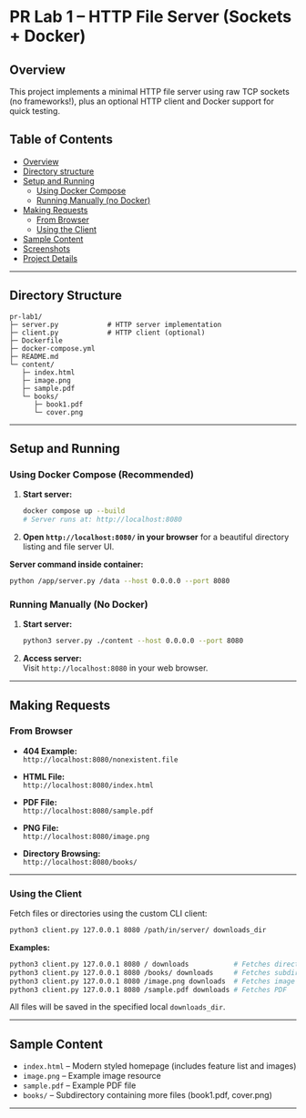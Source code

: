 # PR Lab 1 – HTTP File Server (Sockets + Docker)

## Overview

This project implements a minimal HTTP file server using raw TCP sockets (no frameworks!), plus an optional HTTP client and Docker support for quick testing.

## Table of Contents

- [Overview](#overview)
- [Directory structure](#directory-structure)
- [Setup and Running](#setup-and-running)
  - [Using Docker Compose](#using-docker-compose)
  - [Running Manually (no Docker)](#running-manually-no-docker)
- [Making Requests](#making-requests)
  - [From Browser](#from-browser)
  - [Using the Client](#using-the-client)
- [Sample Content](#sample-content)
- [Screenshots](#screenshots)
- [Project Details](#project-details)

---

## Directory Structure

```
pr-lab1/
├─ server.py            # HTTP server implementation
├─ client.py            # HTTP client (optional)
├─ Dockerfile
├─ docker-compose.yml
├─ README.md
└─ content/
   ├─ index.html
   ├─ image.png
   ├─ sample.pdf
   └─ books/
      ├─ book1.pdf
      └─ cover.png
```

---

## Setup and Running

### Using Docker Compose (Recommended)

1. **Start server:**
   ```bash
   docker compose up --build
   # Server runs at: http://localhost:8080
   ```

2. **Open `http://localhost:8080/` in your browser** for a beautiful directory listing and file server UI.

**Server command inside container:**
```bash
python /app/server.py /data --host 0.0.0.0 --port 8080
```

### Running Manually (No Docker)

1. **Start server:**
   ```bash
   python3 server.py ./content --host 0.0.0.0 --port 8080
   ```

2. **Access server:**  
   Visit `http://localhost:8080` in your web browser.

---

## Making Requests

### From Browser

- **404 Example:**  
  `http://localhost:8080/nonexistent.file`

- **HTML File:**  
  `http://localhost:8080/index.html`

- **PDF File:**  
  `http://localhost:8080/sample.pdf`

- **PNG File:**  
  `http://localhost:8080/image.png`

- **Directory Browsing:**  
  `http://localhost:8080/books/`


---

### Using the Client

Fetch files or directories using the custom CLI client:
```bash
python3 client.py 127.0.0.1 8080 /path/in/server/ downloads_dir
```
**Examples:**
```bash
python3 client.py 127.0.0.1 8080 / downloads           # Fetches directory listing
python3 client.py 127.0.0.1 8080 /books/ downloads     # Fetches subdirectory
python3 client.py 127.0.0.1 8080 /image.png downloads  # Fetches image
python3 client.py 127.0.0.1 8080 /sample.pdf downloads # Fetches PDF
```
All files will be saved in the specified local `downloads_dir`.

---

## Sample Content

- `index.html` – Modern styled homepage (includes feature list and images)
- `image.png` – Example image resource
- `sample.pdf` – Example PDF file
- `books/` – Subdirectory containing more files (book1.pdf, cover.png)

---


